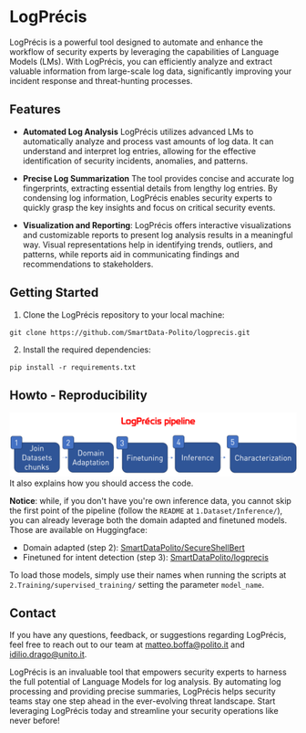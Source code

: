 # LogPrécis

LogPrécis is a powerful tool designed to automate and enhance the workflow of security experts by leveraging the capabilities of Language Models (LMs). With LogPrécis, you can efficiently analyze and extract valuable information from large-scale log data, significantly improving your incident response and threat-hunting processes.

## Features

- **Automated Log Analysis** LogPrécis utilizes advanced LMs to automatically analyze and process vast amounts of log data. It can understand and interpret log entries, allowing for the effective identification of security incidents, anomalies, and patterns.

- **Precise Log Summarization** The tool provides concise and accurate log fingerprints, extracting essential details from lengthy log entries. By condensing log information, LogPrécis enables security experts to quickly grasp the key insights and focus on critical security events.

- **Visualization and Reporting**: LogPrécis offers interactive visualizations and customizable reports to present log analysis results in a meaningful way. Visual representations help in identifying trends, outliers, and patterns, while reports aid in communicating findings and recommendations to stakeholders.

## Getting Started

1. Clone the LogPrécis repository to your local machine:

```shell
git clone https://github.com/SmartData-Polito/logprecis.git
```

2. Install the required dependencies:

```shell
pip install -r requirements.txt
```

## Howto - Reproducibility

![LogPrécis flow](map.png)
It also explains how you should access the code.

**Notice**: while, if you don't have you're own inference data, you cannot skip the first point of the pipeline (follow the `README` at `1.Dataset/Inference/`), you can already leverage both the domain adapted and finetuned models. Those are available on Huggingface:

- Domain adapted (step 2): [SmartDataPolito/SecureShellBert](https://huggingface.co/SmartDataPolito/SecureShellBert)
- Finetuned for intent detection (step 3): [SmartDataPolito/logprecis](https://huggingface.co/SmartDataPolito/logprecis)

To load those models, simply use their names when running the scripts at `2.Training/supervised_training/` setting the parameter `model_name`.

## Contact

If you have any questions, feedback, or suggestions regarding LogPrécis, feel free to reach out to our team at [matteo.boffa@polito.it](mailto:matteo.boffa@polito.it) and [idilio.drago@unito.it](mailto:idilio.drago@unito.it).

LogPrécis is an invaluable tool that empowers security experts to harness the full potential of Language Models for log analysis. By automating log processing and providing precise summaries, LogPrécis helps security teams stay one step ahead in the ever-evolving threat landscape. Start leveraging LogPrécis today and streamline your security operations like never before!
